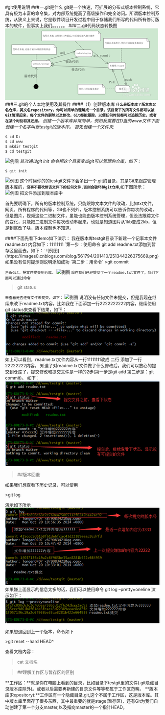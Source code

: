 #git使用说明
###一.git是什么
git是一个快速，可扩展的分布式版本控制系统，它具有极为丰富的命令集，对内部系统提高了高级操作和完全访问。所谓版本控制系统，从狭义上来说，它是软件项目开发过程中用于存储我们所写的代码所有修订版本的软件，但事实上我们。。。。。。
###二.git代码状态转换图
![状态转换图](./转换.jpg)
###三.git的个人本地使用及其操作
####（1）创建版本库
**`什么是版本库？版本库又名仓库，英文名repository，你可以简单的理解成一个目录，该目录下的所有文件都可以被Git管理起来，每个文件的删除以及修改，Git都能跟踪，以便任何时刻都可以追踪历史，或者在某个时刻将其还原。`**
*创建一个版本库非常简单，例如我需要在D盘的www文件下面创建一个名字叫做testgit的版本库。*
*<span>首先创建一个文件夹:</span>*
```
$ cd D:
$ cd www
$ mkdir testgit
$ cd testgit 
```
![例图](https://images0.cnblogs.com/blog/561794/201410/251342369965577.png)
*<span>其次通过git init 命令把这个目录变成git可以管理的仓库，如下：</span>*
```
$ git init
```
![例图](https://images0.cnblogs.com/blog/561794/201410/251343102774109.png)
这个时候你的的testgit文件下会多出一个.git的目录，其是Git来跟踪管理版本库的，**`没事不要改修该文件下的任何文件,否则会破坏掉git仓库`**,如下图所示：
![例图](https://images0.cnblogs.com/blog/561794/201410/251343384492003.png)
<span>把文件添加到版本库中</span>
<p>首先要明确下，所有的版本控制系统，只能跟踪文本文件的改动，比如txt文件，网页，所有程序的代码等，Git也不列外，版本控制系统可以告诉你每次的改动，但是图片，视频这些二进制文件，虽能也能由版本控制系统管理，但没法跟踪文件的变化，只能把二进制文件每次改动串起来，也就是知道图片从1kb变成2kb，但是到底改了啥，版本控制也不知道。</p>
####下面先看下demo如下演示：
我在版本库testgit目录下新建一个记事本文件 readme.txt 内容如下：11111111
`第一步：使用命令 git add readme.txt添加到暂存区里面去。如下：`
![例图](https://images0.cnblogs.com/blog/561794/201410/251344226375669.png)
如果没有任何提示则说明添加成功
`第二步：用命令`
>git commit

`告诉Git，把文件提交到仓库。`
![例图](https://images0.cnblogs.com/blog/561794/201410/251345111059561.png)
`现在我们已经提交了一个readme.txt文件了，我们下面可以通过命令`
>git status

`来查看是否还有文件未提交，如下：`
![例图](https://images0.cnblogs.com/blog/561794/201410/251345111059561.png)
说明没有任何文件未提交，但是我现在继续来改下readme.txt内容，比如我在下面添加一行2222222222内容，继续使用git status来查看下结果，如下：![Alt text](./1542354453086.png)
如上可以看到，readme.txt文件内容从一行11111111改成 二行 添加了一行22222222内容。
知道了对readme.txt文件做了什么修改后，我们可以放心的提交到仓库了，提交修改和提交文件是一样的2步(第一步是git add  第二步是：git commit)。
如下：![Alt text](./1542354507824.png)

>##版本回退

<p>如果我们想查看下历史记录，可以使用</p>
>git log

演示如下所示
![Alt text](./1542354667964.png)
<span>如果嫌上面显示的信息太多的话，我们可以使用命令 git log –pretty=oneline 演示如下：</span>
![Alt text](./1542354745226.png)
<p>如果想退回到上一个版本，命令如下</p>
>git reset --hard HEAD^

查看文档内容：
>cat 文档名

>##理解工作区与暂存区的区别

**工作区：**就是你在电脑上看到的目录，比如目录下testgit里的文件(.git隐藏目录版本库除外)。或者以后需要再新建的目录文件等等都属于工作区范畴。
**版本库(Repository):**工作区有一个隐藏目录.git,这个不属于工作区，这是版本库。其中版本库里面存了很多东西，其中最重要的就是stage(暂存区)，还有Git为我们自动创建了第一个分支master,以及指向master的一个指针HEAD。





